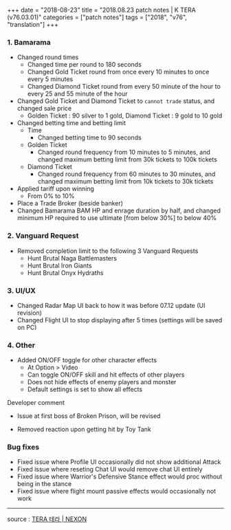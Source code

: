 +++
date = "2018-08-23"
title = "2018.08.23 patch notes | K TERA (v76.03.01)"
categories = ["patch notes"]
tags = ["2018", "v76", "translation"]
+++

### 1. Bamarama
- Changed round times
  - Changed time per round to 180 seconds
  - Changed Gold Ticket round from once every 10 minutes to once every 5 minutes
  - Changed Diamond Ticket round from every 50 minute of the hour to every 25 and 55 minute of the hour
- Changed Gold Ticket and Diamond Ticket to `cannot trade` status, and changed sale price
  - Golden Ticket : 90 silver to 1 gold, Diamond Ticket : 9 gold to 10 gold
- Changed betting time and betting limit
  - Time
    - Changed betting time to 90 seconds
  - Golden Ticket
    - Changed round frequency from 10 minutes to 5 minutes, and changed maximum betting limit from 30k tickets to 100k tickets
  - Diamond Ticket
    - Changed round frequency from 60 minutes to 30 minutes, and changed maximum betting limit from 10k tickets to 30k tickets
- Applied tariff upon winning
  - From 0% to 10%
- Place a Trade Broker (beside banker)
- Changed Bamarama BAM HP and enrage duration by half, and changed minimum HP required to use ultimate [from below 30%] to below 40%

### 2. Vanguard Request
- Removed completion limit to the following 3 Vanguard Requests
  - Hunt Brutal Naga Battlemasters
  - Hunt Brutal Iron Giants
  - Hunt Brutal Onyx Hydraths

### 3. UI/UX
- Changed Radar Map UI back to how it was before 07.12 update (UI revision)
- Changed Flight UI to stop displaying after 5 times (settings will be saved on PC)

### 4. Other
- Added ON/OFF toggle for other character effects
  - At Option > Video
  - Can toggle ON/OFF skill and hit effects of other players
  - Does not hide effects of enemy players and monster
  - Default settings is set to show all effects

Developer comment
- Issue at first boss of Broken Prison, will be revised

- Removed reaction upon getting hit by Toy Tank

### Bug fixes
- Fixed issue where Profile UI occasionally did not show additional Attack
- Fixed issue where reseting Chat UI would remove chat UI entirely
- Fixed issue where Warrior's Defensive Stance effect would proc without being in the stance
- Fixed issue where flight mount passive effects would occasionally not work

----

source : [TERA 테라 | NEXON](http://tera.nexon.com/news/update/view.aspx?n4articlesn=353)
